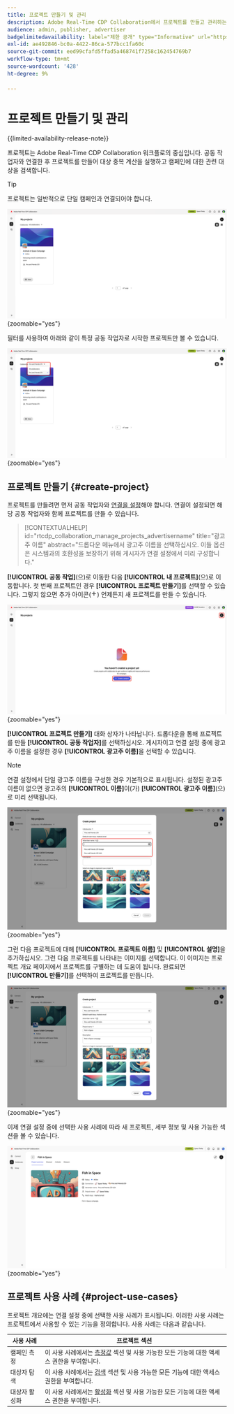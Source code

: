 ```yaml
---
title: 프로젝트 만들기 및 관리
description: Adobe Real-Time CDP Collaboration에서 프로젝트를 만들고 관리하는 방법 알아보기
audience: admin, publisher, advertiser
badgelimitedavailability: label="제한 공개" type="Informative" url="https://helpx.adobe.com/legal/product-descriptions/real-time-customer-data-platform-collaboration.html newtab=true"
exl-id: ae492846-bc0a-4422-86ca-577bcc1fa60c
source-git-commit: eed99cfafd5ffad5a468741f7258c162454769b7
workflow-type: tm+mt
source-wordcount: '428'
ht-degree: 9%

---
```


# 프로젝트 만들기 및 관리

{{limited-availability-release-note}}

프로젝트는 Adobe Real-Time CDP Collaboration 워크플로의 중심입니다. 공동 작업자와 연결한 후 프로젝트를 만들어 대상 중복 계산을 실행하고 캠페인에 대한 관련 대상을 검색합니다.

>[!TIP]
>
>프로젝트는 일반적으로 단일 캠페인과 연결되어야 합니다.

![모든 현재 프로젝트를 표시하는 공동 작업 대시보드입니다.](/help/assets/collaborate/manage-view-projects/projects-overview-page.png){zoomable="yes"}

필터를 사용하여 아래와 같이 특정 공동 작업자로 시작한 프로젝트만 볼 수 있습니다.

![단일 공동 작업자가 있는 프로젝트의 필터링된 보기입니다.](/help/assets/collaborate/manage-view-projects/filtered-project-view.png){zoomable="yes"}

## 프로젝트 만들기 {#create-project}

프로젝트를 만들려면 먼저 공동 작업자와 [연결을 설정](/help/guide/connect/establishing-connections.md)해야 합니다. 연결이 설정되면 해당 공동 작업자와 함께 프로젝트를 만들 수 있습니다.

>[!CONTEXTUALHELP]
>id="rtcdp_collaboration_manage_projects_advertisername"
>title="광고주 이름"
>abstract="드롭다운 메뉴에서 광고주 이름을 선택하십시오. 이들 옵션은 시스템과의 호환성을 보장하기 위해 게시자가 연결 설정에서 미리 구성합니다."

**[!UICONTROL 공동 작업]**(으)로 이동한 다음 **[!UICONTROL 내 프로젝트]**(으)로 이동합니다. 첫 번째 프로젝트인 경우 **[!UICONTROL 프로젝트 만들기]**&#x200B;를 선택할 수 있습니다. 그렇지 않으면 추가 아이콘(![추가 아이콘)을 선택할 수 있습니다.](/help/assets/icons/plus.png)) 언제든지 새 프로젝트를 만들 수 있습니다.

![더하기 기호를 선택하거나 프로젝트를 만들어 새 프로젝트를 설정합니다.](/help/assets/collaborate/manage-view-projects/create-project.png){zoomable="yes"}

**[!UICONTROL 프로젝트 만들기]** 대화 상자가 나타납니다. 드롭다운을 통해 프로젝트를 만들 **[!UICONTROL 공동 작업자]**&#x200B;를 선택하십시오. 게시자이고 연결 설정 중에 광고주 이름을 설정한 경우 **[!UICONTROL 광고주 이름]**&#x200B;을 선택할 수 있습니다.

>[!NOTE]
>
> 연결 설정에서 단일 광고주 이름을 구성한 경우 기본적으로 표시됩니다. 설정된 광고주 이름이 없으면 광고주의 **[!UICONTROL 이름]**&#x200B;이(가) **[!UICONTROL 광고주 이름]**(으)로 미리 선택됩니다.

![공동 작업자가 선택되고 광고주 이름이 강조 표시된 프로젝트 만들기 대화 상자.](/help/assets/collaborate/manage-view-projects/create-project-advertiser-names.png){zoomable="yes"}

그런 다음 프로젝트에 대해 **[!UICONTROL 프로젝트 이름]** 및 **[!UICONTROL 설명]**&#x200B;을 추가하십시오. 그런 다음 프로젝트를 나타내는 이미지를 선택합니다. 이 이미지는 프로젝트 개요 페이지에서 프로젝트를 구별하는 데 도움이 됩니다. 완료되면 **[!UICONTROL 만들기]**&#x200B;를 선택하여 프로젝트를 만듭니다.

![새 프로젝트를 설정하는 데 필요한 옵션](/help/assets/collaborate/manage-view-projects/create-project-required-info.png){zoomable="yes"}

이제 연결 설정 중에 선택한 사용 사례에 따라 새 프로젝트, 세부 정보 및 사용 가능한 섹션을 볼 수 있습니다.

![프로젝트 개요 작업 영역입니다.](/help/assets/collaborate/manage-view-projects/project-overview.png){zoomable="yes"}

## 프로젝트 사용 사례 {#project-use-cases}

프로젝트 개요에는 연결 설정 중에 선택한 사용 사례가 표시됩니다. 이러한 사용 사례는 프로젝트에서 사용할 수 있는 기능을 정의합니다. 사용 사례는 다음과 같습니다.

| 사용 사례 | 프로젝트 섹션 |
| --- | --- |
| 캠페인 측정 | 이 사용 사례에서는 [측정값](/help/guide/collaborate/measure.md) 섹션 및 사용 가능한 모든 기능에 대한 액세스 권한을 부여합니다. |
| 대상자 탐색 | 이 사용 사례에서는 [검색](/help/guide/collaborate/discover.md) 섹션 및 사용 가능한 모든 기능에 대한 액세스 권한을 부여합니다. |
| 대상자 활성화 | 이 사용 사례에서는 [활성화](/help/guide/collaborate/activate.md) 섹션 및 사용 가능한 모든 기능에 대한 액세스 권한을 부여합니다. |
